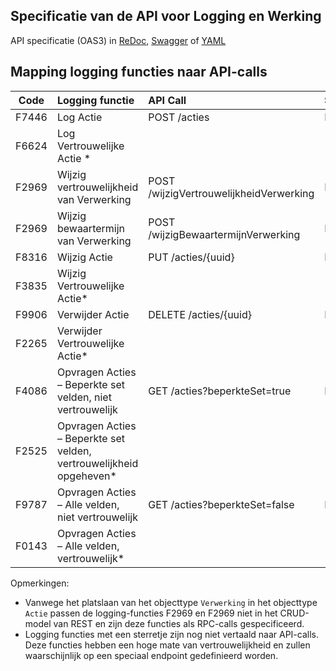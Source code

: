 ## Specificatie van de API voor Logging en Werking
API specificatie (OAS3) in
  [ReDoc](http://redocly.github.io/redoc/?url=https://raw.githubusercontent.com/HenriKorver/gemma-verwerkingenlogging/master/docs/_content/api/oas-specification/logging-verwerkingen-api/openapi.yaml),
  [Swagger](https://petstore.swagger.io/?url=https://raw.githubusercontent.com/HenriKorver/gemma-verwerkingenlogging/master/docs/_content/api/oas-specification/logging-verwerkingen-api/openapi.yaml) of
  [YAML](https://raw.githubusercontent.com/HenriKorver/gemma-verwerkingenlogging/master/docs/_content/api/oas-specification/logging-verwerkingen-api/openapi.yaml)

## Mapping logging functies naar API-calls

<!-- ![mapping functies naar api](https://github.com/HenriKorver/gemma-verwerkingenlogging/blob/master/docs/_content/api/oas-specification/mapping.png) -->

| Code         | Logging functie      | API Call      | Stijl          |
| -----------  | :-----------         | :----------   | :-----------   |
| F7446        |  Log Actie           | POST /acties  | REST           |
| F6624 | Log Vertrouwelijke Actie *	|||
| F2969 | Wijzig vertrouwelijkheid van Verwerking | POST /wijzigVertrouwelijkheidVerwerking | RPC |
| F2969 | Wijzig bewaartermijn van Verwerking | POST /wijzigBewaartermijnVerwerking | RPC |
| F8316 | Wijzig Actie | PUT /acties/{uuid} | REST |
| F3835 | Wijzig Vertrouwelijke Actie*	|||
| F9906 | Verwijder Actie | DELETE /acties/{uuid} | REST |
| F2265 | Verwijder Vertrouwelijke Actie* |||
| F4086 | Opvragen Acties – Beperkte set velden, niet vertrouwelijk | GET /acties?beperkteSet=true | REST |
| F2525 | Opvragen Acties – Beperkte set velden, vertrouwelijkheid opgeheven* |||
| F9787 | Opvragen Acties – Alle velden, niet vertrouwelijk	| GET /acties?beperkteSet=false | REST |
| F0143 | Opvragen Acties – Alle velden, vertrouwelijk* |||		

Opmerkingen:
- Vanwege het platslaan van het objecttype `Verwerking` in het objecttype `Actie` passen de logging-functies F2969 en F2969 niet in het CRUD-model van REST en zijn deze functies als RPC-calls gespecificeerd.
- Logging functies met een sterretje zijn nog niet vertaald naar API-calls. Deze functies hebben een hoge mate van vertrouwelijkheid en  zullen waarschijnlijk op een speciaal endpoint gedefinieerd worden.
